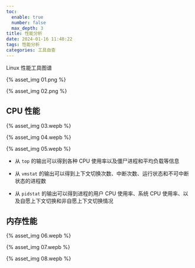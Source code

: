```yaml
---
toc:
  enable: true
  number: false
  max_depth: 3
title: 性能分析
date: 2024-01-16 11:48:22
tags: 性能分析
categories: 工具自查
---
```


Linux 性能工具图谱

{% asset_img 01.png %}

{% asset_img 02.png %}

## CPU 性能

{% asset_img 03.wepb %}

{% asset_img 04.wepb %}

{% asset_img 05.wepb %}

- 从 `top` 的输出可以得到各种 CPU 使用率以及僵尸进程和平均负载等信息

- 从 `vmstat` 的输出可以得到上下文切换次数、中断次数、运行状态和不可中断状态的进程数

- 从 `pidstat` 的输出可以得到进程的用户 CPU 使用率、系统 CPU 使用率、以及自愿上下文切换和非自愿上下文切换情况

## 内存性能

{% asset_img 06.wepb %}

{% asset_img 07.wepb %}

{% asset_img 08.wepb %}